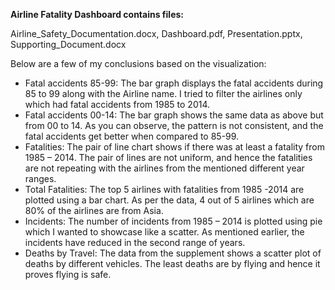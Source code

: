 
**Airline Fatality Dashboard contains files:**

Airline_Safety_Documentation.docx, Dashboard.pdf, Presentation.pptx, Supporting_Document.docx

Below are a few of my conclusions based on the visualization:
- Fatal accidents 85-99: The bar graph displays the fatal accidents during 85 to 99 along with the Airline name. I tried to filter the airlines only which had fatal accidents from 1985 to 2014.
- Fatal accidents 00-14: The bar graph shows the same data as above but from 00 to 14. As you can observe, the pattern is not consistent, and the fatal accidents get better when compared to 85-99.
- Fatalities: The pair of line chart shows if there was at least a fatality from 1985 – 2014. The pair of lines are not uniform, and hence the fatalities are not repeating with the airlines from the mentioned different year ranges.
- Total Fatalities: The top 5 airlines with fatalities from 1985 -2014 are plotted using a bar chart. As per the data, 4 out of 5 airlines which are 80% of the airlines are from Asia.
- Incidents: The number of incidents from 1985 – 2014 is plotted using pie which I wanted to showcase like a scatter. As mentioned earlier, the incidents have reduced in the second range of years.
- Deaths by Travel: The data from the supplement shows a scatter plot of deaths by different vehicles. The least deaths are by flying and hence it proves flying is safe.

